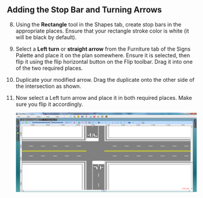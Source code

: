 ## Adding the Stop Bar and Turning Arrows

8. Using the **Rectangle** tool in the Shapes tab, create stop bars in the appropriate places. Ensure that your rectangle stroke color is white (it will be black by default).
9. Select a **Left turn** or **straight arrow** from the Furniture tab of the Signs Palette and place it on the plan somewhere. Ensure it is selected, then flip it using the flip horizontal button on the Flip toolbar. Drag it into one of the two required places.
10. Duplicate your modified arrow. Drag the duplicate onto the other side of the intersection as shown.
11. Now select a Left turn arrow and place it in both required places. Make sure you flip it accordingly.

    ![Crossroads Intersection steps 8, 9, 10 and 11](./assets/Crossroads_Intersection_steps_8,_9,_10_and_11.png)
